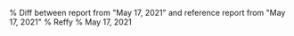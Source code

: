 % Diff between report from "May 17, 2021" and reference report from "May 17, 2021"
% Reffy
% May 17, 2021

